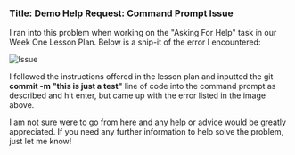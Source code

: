 ### **Title**: Demo Help Request: Command Prompt Issue 

I ran into this problem when working on the "Asking For Help" task in our Week One Lesson Plan. Below is a snip-it of the error I encountered:

![Issue](https://user-images.githubusercontent.com/64853426/81431519-41b39500-912f-11ea-8fd4-9e13fc8047de.PNG)

I followed the instructions offered in the lesson plan and inputted the git **commit -m "this is just a test"** line of code into the command prompt as described and hit enter, but came up with the error listed in the image above. 

I am not sure were to go from here and any help or advice would be greatly appreciated. If you need any further information to helo solve the problem, just let me know!
